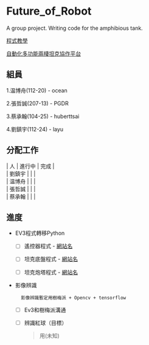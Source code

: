 <!-- 進來請先輸入 ## 組員 中的資料 -->
# Future_of_Robot
A group project. Writing code for the amphibious tank. 

[程式教學](https://ev3dev-lang.readthedocs.io/projects/python-ev3dev/en/stable/spec.html)

[自動化多功能兩棲坦克協作平台](https://sites.google.com/d/1GTV9yaowsXEUwmVI1aZKxj7lKRK6Cwz4/p/18oMSSmo6GMJEmlKfQqb_D3kV8iKYenby/edit)

## 組員

1.温博舟(112-20) - ocean 

2.張哲誠(207-13) - PGDR

3.蔡承翰(104-25) - huberttsai

4.劉鎮宇(112-24) - layu

## 分配工作
|  人   | 進行中 | 完成 | \
| 劉鎮宇 |      |     | \
| 温博舟 |      |     | \
| 張哲誠 |      |     | \
| 蔡承翰 |      |     | 

## 進度
* EV3程式轉移Python

  - [ ] 遙控器程式   - [網站名](網址)
  
  - [ ] 坦克底盤程式 - [網站名](網址)

  - [ ] 坦克炮塔程式 - [網站名](網址)

* 影像辨識

        影像辨識暫定用樹梅派 + Opencv + tensorflow
  - [ ] Ev3和樹梅派溝通
  
  - [ ] 辨識紅球（目標）

    > 用(未知)
